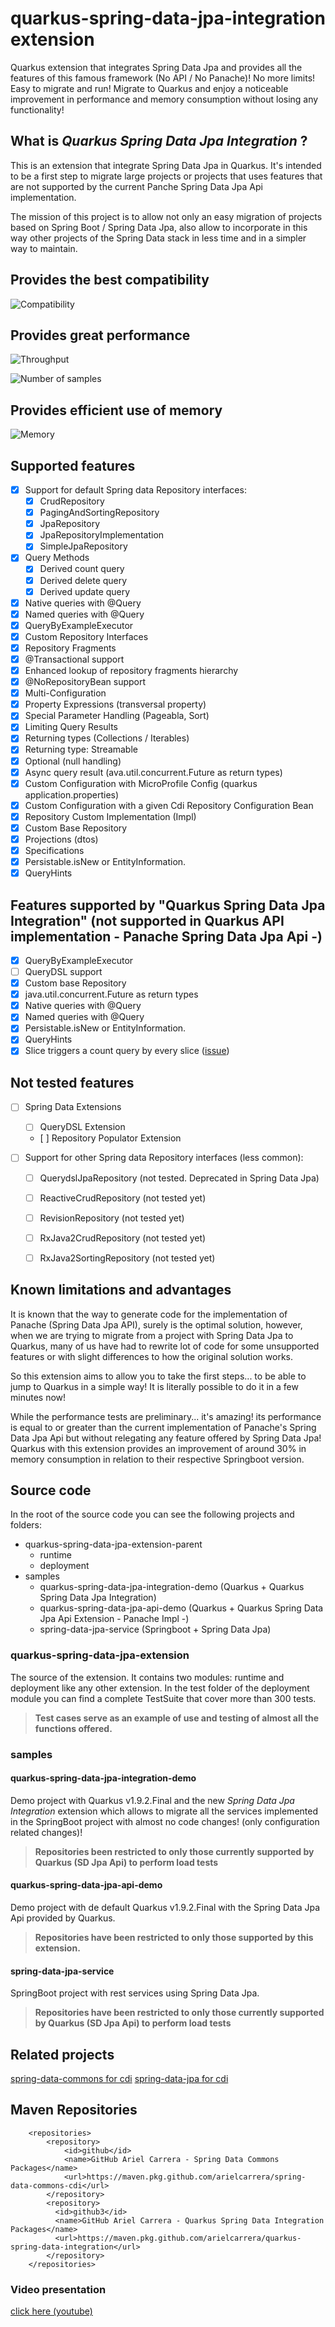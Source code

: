 # quarkus-spring-data-jpa-integration extension

Quarkus extension that integrates Spring Data Jpa and provides all the features of this famous framework (No API / No Panache)! No more limits! Easy to migrate and run!
Migrate to Quarkus and enjoy a noticeable improvement in performance and memory consumption without losing any functionality!


## What is *Quarkus Spring Data Jpa Integration* ?

This is an extension that integrate Spring Data Jpa in Quarkus. It's intended to be a first step to migrate large projects or projects that uses features that are not supported by the current Panche Spring Data Jpa Api implementation.

The mission of this project is to allow not only an easy migration of projects based on Spring Boot / Spring Data Jpa, also allow to incorporate in this way other projects of the Spring Data stack in less time and in a simpler way to maintain.

## Provides the best compatibility
![Compatibility](./load-tests/imgs/compatibility.png)


## Provides great performance
![Throughput](./load-tests/imgs/throughput.png)

![Number of samples](./load-tests/imgs/samples.png)


## Provides efficient use of memory
![Memory](./load-tests/imgs/memory.png)


## Supported features

- [x] Support for default Spring data Repository interfaces:
  - [X] CrudRepository
  - [X] PagingAndSortingRepository
  - [X] JpaRepository
  - [X] JpaRepositoryImplementation
  - [X] SimpleJpaRepository
- [X] Query Methods
  - [X] Derived count query
  - [X] Derived delete query
  - [X] Derived update query
- [X] Native queries with @Query
- [X] Named queries with @Query
- [X] QueryByExampleExecutor
- [X] Custom Repository Interfaces
- [X] Repository Fragments
- [X] @Transactional support
- [X] Enhanced lookup of repository fragments hierarchy
- [X] @NoRepositoryBean support
- [X] Multi-Configuration
- [X] Property Expressions (transversal property)
- [X] Special Parameter Handling (Pageabla, Sort)
- [X] Limiting Query Results
- [X] Returning types (Collections / Iterables)
- [X] Returning type: Streamable
- [X] Optional (null handling)
- [X] Async query result (ava.util.concurrent.Future as return types)
- [X] Custom Configuration with MicroProfile Config (quarkus application.properties)
- [X] Custom Configuration with a given Cdi Repository Configuration Bean
- [X] Repository Custom Implementation (Impl)
- [X] Custom Base Repository
- [X] Projections (dtos)
- [X] Specifications
- [X] Persistable.isNew or EntityInformation.
- [X] QueryHints

## Features supported by "Quarkus Spring Data Jpa Integration" (not supported in Quarkus API implementation - Panache Spring Data Jpa Api -)

- [X] QueryByExampleExecutor
- [ ] QueryDSL support
- [X] Custom base Repository
- [X] java.util.concurrent.Future as return types
- [X] Native queries with @Query
- [X] Named queries with @Query
- [X] Persistable.isNew or EntityInformation.
- [X] QueryHints
- [X] Slice triggers a count query by every slice ([issue](https://github.com/quarkusio/quarkus/issues/9357))

## Not tested features 

- [ ] Spring Data Extensions
  - [ ] QueryDSL Extension
  - [ ] Repository Populator Extension

- [ ] Support for other Spring data Repository interfaces (less common): 
  - [ ] QuerydslJpaRepository (not tested. Deprecated in Spring Data Jpa)
  - [ ] ReactiveCrudRepository (not tested yet)
  - [ ] RevisionRepository (not tested yet)
  - [ ] RxJava2CrudRepository (not tested yet)
  - [ ] RxJava2SortingRepository (not tested yet)


## Known limitations and advantages

It is known that the way to generate code for the implementation of Panache (Spring Data Jpa API), surely is the optimal solution, however, when we are trying to migrate from a project with Spring Data Jpa to Quarkus, many of us have had to rewrite lot of code for some unsupported features or with slight differences to how the original solution works.

So this extension aims to allow you to take the first steps... to be able to jump to Quarkus in a simple way! It is literally possible to do it in a few minutes now!

While the performance tests are preliminary... it's amazing! its performance is equal to or greater than the current implementation of Panache's Spring Data Jpa Api but without relegating any feature offered by Spring Data Jpa! Quarkus with this extension provides an improvement of around 30% in memory consumption in relation to their respective Springboot version.


## Source code

In the root of the source code you can see the following projects and folders: 

 - quarkus-spring-data-jpa-extension-parent
   - runtime
   - deployment
 - samples
   - quarkus-spring-data-jpa-integration-demo (Quarkus + Quarkus Spring Data Jpa Integration)
   - quarkus-spring-data-jpa-api-demo (Quarkus + Quarkus Spring Data Jpa Api Extension - Panache Impl -)
   - spring-data-jpa-service (Springboot + Spring Data Jpa)
 
 
### quarkus-spring-data-jpa-extension

The source of the extension. It contains two modules: runtime and deployment like any other extension.
In the test folder of the deployment module you can find a complete TestSuite that cover more than 300 tests.

> **Test cases serve as an example of use and testing of almost all the functions offered.**


### samples

#### quarkus-spring-data-jpa-integration-demo

Demo project with Quarkus v1.9.2.Final and the new *Spring Data Jpa Integration* extension which allows to migrate all the services implemented in the SpringBoot project with almost no code changes! (only configuration related changes)!

> **Repositories been restricted to only those currently supported by Quarkus (SD Jpa Api) to perform load tests**


#### quarkus-spring-data-jpa-api-demo

Demo project with de default Quarkus v1.9.2.Final with the Spring Data Jpa Api provided by Quarkus. 

> **Repositories have been restricted to only those supported by this extension.**


#### spring-data-jpa-service

SpringBoot project with rest services using Spring Data Jpa.

> **Repositories have been restricted to only those currently supported by Quarkus (SD Jpa Api) to perform load tests**


## Related projects

[spring-data-commons for cdi](https://github.com/arielcarrera/spring-data-commons-cdi)
[spring-data-jpa for cdi](https://github.com/arielcarrera/spring-data-jpa-cdi)


## Maven Repositories

```
    <repositories>
        <repository>
            <id>github</id>
            <name>GitHub Ariel Carrera - Spring Data Commons Packages</name>
            <url>https://maven.pkg.github.com/arielcarrera/spring-data-commons-cdi</url>
        </repository>
        <repository>
          <id>github3</id>
          <name>GitHub Ariel Carrera - Quarkus Spring Data Integration Packages</name>
          <url>https://maven.pkg.github.com/arielcarrera/quarkus-spring-data-integration</url>
        </repository>
    </repositories>
```

### Video presentation

[click here (youtube)](https://www.youtube.com/watch?v=GY-4_kBU1AE)
